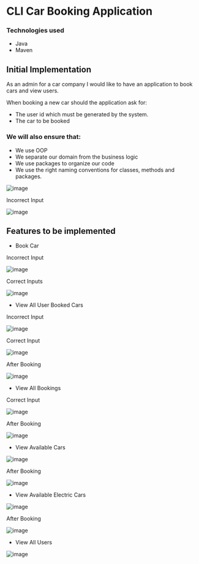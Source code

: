 # CLI Car Booking Application

### Technologies used
* Java
* Maven

## Initial Implementation

As an admin for a car company I would like to have an application to book cars and view users.

When booking a new car should the application ask for:
* The user id which must be generated by the system.
* The car to be booked

### We will also ensure that:
* We use OOP
* We separate our domain from the business logic
* We use packages to organize our code
* We use the right naming conventions for classes, methods and packages.

![image](https://user-images.githubusercontent.com/106768273/215433499-3329b899-a3b0-4daa-ab2f-53bb5654a1bc.png)

Incorrect Input

![image](https://user-images.githubusercontent.com/106768273/215435479-c42eee91-7b83-484b-bd39-e669e2dcace3.png)

## Features to be implemented

* Book Car

Incorrect Input

![image](https://user-images.githubusercontent.com/106768273/215435083-9797dfa1-fe24-4f3c-94bf-4de89ec3d4d5.png)

Correct Inputs

![image](https://user-images.githubusercontent.com/106768273/215435336-67fc25f0-ba93-4d8b-b7a3-0d1126087282.png)

* View All User Booked Cars

Incorrect Input

![image](https://user-images.githubusercontent.com/106768273/215438207-ab57e957-bffc-4fdd-8f95-ffcba3efaee1.png)

Correct Input

![image](https://user-images.githubusercontent.com/106768273/215438284-76e54aa6-3401-46df-86dc-efc0997a5cbe.png)

After Booking

![image](https://user-images.githubusercontent.com/106768273/215436603-e1140176-910c-43bf-8975-a686282a8959.png)

* View All Bookings

Correct Input

![image](https://user-images.githubusercontent.com/106768273/215434430-dd543944-6f5a-49d8-8802-38d33ea6516d.png)

After Booking

![image](https://user-images.githubusercontent.com/106768273/215435715-529be328-a4b1-4874-94f8-20b55744ceaa.png)

* View Available Cars

![image](https://user-images.githubusercontent.com/106768273/215434293-9bc49f03-8917-42a1-8af6-cd09cded0c18.png)

After Booking

![image](https://user-images.githubusercontent.com/106768273/215435869-7c6f48f3-8041-40b2-a1cc-aef24351306d.png)

* View Available Electric Cars

![image](https://user-images.githubusercontent.com/106768273/215434199-8a6ff90a-3fe6-4813-9e5e-e0887df99806.png)

After Booking

![image](https://user-images.githubusercontent.com/106768273/215439233-f6f3d693-bcc2-4cb6-8092-cdeb2d20022c.png)

* View All Users

![image](https://user-images.githubusercontent.com/106768273/215434123-aa12b1a3-5240-4f59-9a91-a4b005fe5bdc.png)
